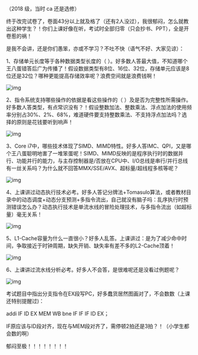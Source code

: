 （2018 级，当时 ca 还是选修）

终于改完试卷了，卷面43分以上就及格了（还有2人没过），我很郁闷，怎么就教出这种学生？！你们上课好像在听，考试时全部归零（只会抄书、PPT），全是开卷惹的祸！

是我不会讲，还是你们愚笨，亦或不学习？不吐不快（语气不好、大家见谅）：

1、存储单元长度等于各种数据类型长度的（    ）。好多数人答最大值，不知道哪个王八蛋错答后广为传播了！假设数据类型有8位、16位、32位，存储单元应该是8位还是32位？哪种更能提高存储效率呢？浪费空间就是浪费钱啊！

![img](.\..\..\typora-user-images\70963C552333BE85C7AE072AEC2B0305.JPG)

2、指令系统支持哪些操作的依据是看这些操作的（    ）及是否为完整性所需操作。 好多数人答类型，有点常识没有？！假设整数加法、整数乘法、浮点加法的使用频率分别占30%、2%、68%，难道硬件要支持整数乘法、不支持浮点加法吗？选择的原则是花钱要听到响声！

![img](.\..\..\typora-user-images\63E9C178F9C2689E92EAE938D15D6EF9.JPG)

3、Core i7中，哪些技术体现了SIMD、MIMD特性。好多人答IMC、QPI，又是哪个王八蛋聪明地害了一堆笨蛋呢！SIMD、MIMD反映的是程序执行时的数据并行、功能并行的能力，与主存控制器是/否放在CPU中、I/O总线是串行/并行总线有一丝关系吗？为什么就不回答MMX/SSE/AVX、超标量/超线程多核等呢？

![img](.\..\..\typora-user-images\6A06E66214CF2951B72B41B8C9501E9A.JPG)

4、上课讲过动态执行技术必考。好多人答记分牌法+Tomasulo算法，或者教材目录中的动态调度+动态分支预测+多指令流出，自己就没有脑子吗：乱序执行时预测错误怎么办？动态执行技术是单流水线的冒险处理技术，与多指令流出（如超标量）毫无关系！

![img](.\..\..\typora-user-images\886EF13A3FC4C910F730187C374574E6.JPG)

5、L1-Cache容量为什么一直很小？好多人乱答。上课讲过：是为了减少命中时间，争取接近于时钟周期，缺失开销、缺失率有差不多的L2-Cache顶着！

![img](.\..\..\typora-user-images\9F85C45203319D45E7855FDCA61DA305.JPG)

6、上课讲过流水线分析必考。好多人不会答，是很难呢还是没看过例题呢？

![img](.\..\..\typora-user-images\C206022C55C39967FAB5F9E2C031A669.JPG)

考试题目中指出分支指令在EX段写PC，好多蠢货居然图画对了，不会数数（上课还特别提醒过)：

addi IF ID EX  MEM  WB
bne      IF  IF   IF       ID   EX；

IF原应该与ID段对齐，现在与MEM段对齐了，需停顿2拍还是3拍？！（小学生都会数的啊）

郁闷至极！！！！！！！！